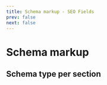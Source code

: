 ```yaml
---
title: Schema markup - SEO Fields
prev: false
next: false
---
```

 
# Schema markup

## Schema type per section
